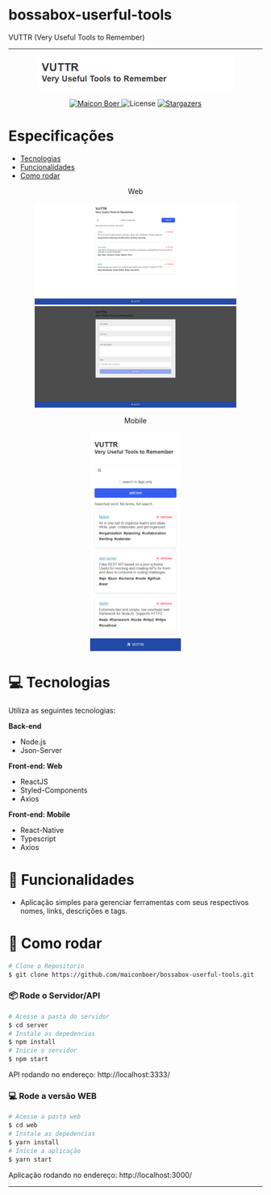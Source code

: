 # bossabox-userful-tools
VUTTR (Very Useful Tools to Remember)

------------------------------------------------------------

<p align="center">
   <img src=".github/image4.PNG" width="390"/>
</p>

<p align="center">	
   <a href="https://www.linkedin.com/in/maicon-boer-35210797/">
      <img alt="Maicon Boer" src="https://img.shields.io/badge/-MaiconBoer-2F55CC?style=flat&logo=Linkedin&logoColor=white" />
   </a>

  <img alt="License" src="https://img.shields.io/badge/license-MIT-2F55CC">
  <a href="https://github.com/maiconboer/bossabox-userful-tools/stargazers">
    <img alt="Stargazers" src="https://img.shields.io/github/stars/maiconboer/bossabox-userful-tools?color=2F55CC&logo=github">
  </a>
</p>


# Especificações

* [Tecnologias](#computer-tecnologias)
* [Funcionalidades](#rocket-funcionalidades)
* [Como rodar](#construction_worker-como-rodar)


<p align="center">Web</p>
<p align="center">
   <img src=".github/image1.png" width="400px">
   <img src=".github/image2.png" width="400px">
</p>


<p align="center">Mobile</p>
<p align="center">
   <img src=".github/image3.png" width="180">
  
</p>

# :computer: Tecnologias
Utiliza as seguintes tecnologias:

**Back-end**
<ul>
  <li>Node.js</li>
  <li>Json-Server</li>
</ul>

**Front-end: Web**
<ul>
  <li>ReactJS</li>
  <li>Styled-Components</li>
  <li>Axios</li>
</ul>

**Front-end: Mobile**
<ul>
  <li>React-Native</li>
  <li>Typescript</li>
  <li>Axios</li>
</ul>

# :rocket: Funcionalidades

* Aplicação simples para gerenciar ferramentas com seus respectivos nomes, links, descrições e tags.

# :construction_worker: Como rodar
```bash
# Clone o Repositorio
$ git clone https://github.com/maiconboer/bossabox-userful-tools.git
```
### 📦 Rode o Servidor/API

```bash
# Acesse a pasta do servidor
$ cd server
# Instale as depedencias
$ npm install
# Inicie o servidor
$ npm start
```
API rodando no endereço: http://localhost:3333/

### 💻 Rode a versão WEB

```bash
# Acesse a pasta web
$ cd web
# Instale as depedencias
$ yarn install
# Inicie a aplicação
$ yarn start
```
Aplicação rodando no endereço: http://localhost:3000/ 

------------------------------------------------------------
